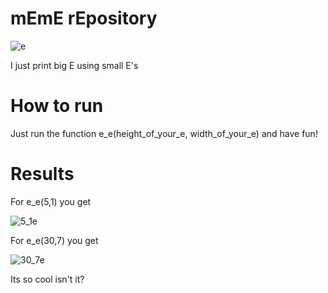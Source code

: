 # mEmE rEpository
![e](https://user-images.githubusercontent.com/57872802/114698161-0e09c380-9d1f-11eb-9e83-763f75cf82de.jpg)

I just print big E using small E's

# How to run
Just run the function e_e(height_of_your_e, width_of_your_e) and have fun!

# Results

For e_e(5,1) you get 

![5_1e](https://user-images.githubusercontent.com/57872802/114698263-3396cd00-9d1f-11eb-9fcf-c0f2e032b0b2.jpg)

For e_e(30,7) you get 

![30_7e](https://user-images.githubusercontent.com/57872802/114698295-3d203500-9d1f-11eb-838c-486d472ca0a1.jpg)

Its so cool isn't it?
